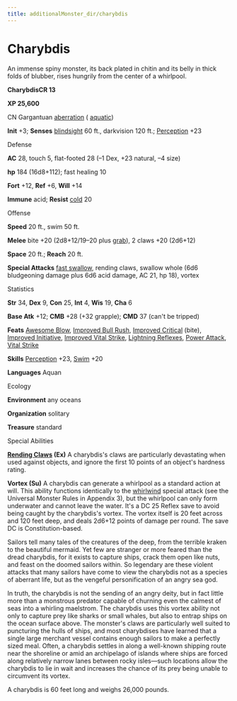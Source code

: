 ```yaml
---
title: additionalMonster_dir/charybdis
---
```

# Charybdis

An immense spiny monster, its back plated in chitin and its belly in thick folds of blubber, rises hungrily from the center of a whirlpool.

**CharybdisCR 13**

**XP 25,600**

CN Gargantuan [aberration](monsters/creatureTypes#_aberration) ( [aquatic](monster_dir/creatureTypes#_aquatic-subtype))

**Init** +3; **Senses** [blindsight](monsters/universalMonsterRules#_blindsight) 60 ft., darkvision 120 ft.; [Perception](additionalMonster_dir/../skill_dir/perception#_perception) +23

Defense

**AC** 28, touch 5, flat-footed 28 (–1 Dex, +23 natural, –4 size)

**hp** 184 (16d8+112); fast healing 10

**Fort** +12, **Ref** +6, **Will** +14

**Immune** acid; **Resist** [cold](monsters/creatureTypes#_cold-subtype) 20

Offense

**Speed** 20 ft., swim 50 ft.

**Melee** bite +20 (2d8+12/19–20 plus [grab](monster_dir/universalMonsterRules#_grab)), 2 claws +20 (2d6+12)

**Space** 20 ft.; **Reach** 20 ft.

**Special Attacks** [fast swallow](monsters/universalMonsterRules#_fast-swallow), rending claws, swallow whole (6d6 bludgeoning damage plus 6d6 acid damage, AC 21, hp 18), vortex

Statistics

**Str** 34, **Dex** 9, **Con** 25, **Int** 4, **Wis** 19, **Cha** 6

**Base Atk** +12; **CMB** +28 (+32 grapple); **CMD** 37 (can't be tripped)

**Feats** [Awesome Blow](additionalMonster_dir/../monster_dir/monsterFeats#_awesome-blow), [Improved Bull Rush](additionalMonsters/../feats#_improved-bull-rush), [Improved Critical](additionalMonster_dir/../feats#_improved-critical) (bite), [Improved Initiative](additionalMonster_dir/../feats#_improved-initiative), [Improved Vital Strike](additionalMonster_dir/../feats#_improved-vital-strike), [Lightning Reflexes](additionalMonster_dir/../feats#_lightning-reflexes), [Power Attack](additionalMonster_dir/../feats#_power-attack), [Vital Strike](additionalMonster_dir/../feats#_vital-strike)

**Skills** [Perception](additionalMonster_dir/../skill_dir/perception#_perception) +23, [Swim](additionalMonsters/../skill_dir/swim#_swim) +20

**Languages** Aquan

Ecology

**Environment** any oceans

**Organization** solitary

**Treasure** standard

Special Abilities

**[Rending Claws](additionalMonsters/../advance_dir/advancedFeats#_rending-claws-(combat)) (Ex)** A charybdis's claws are particularly devastating when used against objects, and ignore the first 10 points of an object's hardness rating.

**Vortex (Su)** A charybdis can generate a whirlpool as a standard action at will. This ability functions identically to the [whirlwind](monsters/universalMonsterRules#_whirlwind) special attack (see the Universal Monster Rules in Appendix 3), but the whirlpool can only form underwater and cannot leave the water. It's a DC 25 Reflex save to avoid being caught by the charybdis's vortex. The vortex itself is 20 feet across and 120 feet deep, and deals 2d6+12 points of damage per round. The save DC is Constitution-based.

Sailors tell many tales of the creatures of the deep, from the terrible kraken to the beautiful mermaid. Yet few are stranger or more feared than the dread charybdis, for it exists to capture ships, crack them open like nuts, and feast on the doomed sailors within. So legendary are these violent attacks that many sailors have come to view the charybdis not as a species of aberrant life, but as the vengeful personification of an angry sea god.

In truth, the charybdis is not the sending of an angry deity, but in fact little more than a monstrous predator capable of churning even the calmest of seas into a whirling maelstrom. The charybdis uses this vortex ability not only to capture prey like sharks or small whales, but also to entrap ships on the ocean surface above. The monster's claws are particularly well suited to puncturing the hulls of ships, and most charybdises have learned that a single large merchant vessel contains enough sailors to make a perfectly sized meal. Often, a charybdis settles in along a well-known shipping route near the shoreline or amid an archipelago of islands where ships are forced along relatively narrow lanes between rocky isles—such locations allow the charybdis to lie in wait and increases the chance of its prey being unable to circumvent its vortex.

A charybdis is 60 feet long and weighs 26,000 pounds.

